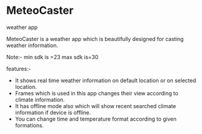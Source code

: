 # MeteoCaster
weather app

MeteoCaster is a weather app which is beautifully designed for casting weather information.

Note:-
min sdk is =23
max sdk is=30

features:-

* It shows real time weather information on default location or on selected location.
* Frames which is used in this app changes their view according to climate information.
* It has offline mode also which will show recent searched climate information if device is offline.
* You can change time and temperature format according to given formations.


